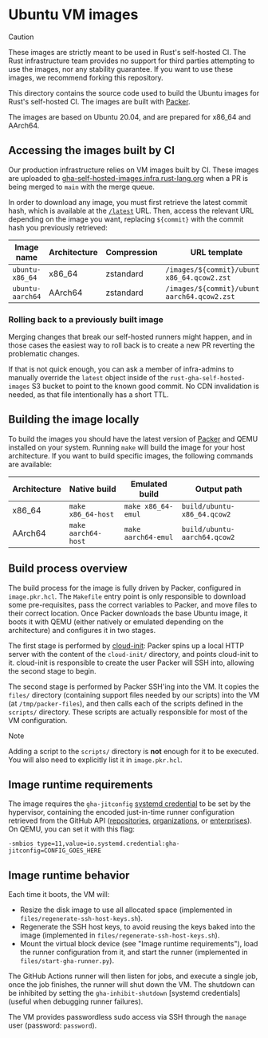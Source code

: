 # Ubuntu VM images

> [!CAUTION]
>
> These images are strictly meant to be used in Rust's self-hosted CI. The Rust
> infrastructure team provides no support for third parties attempting to use
> the images, nor any stability guarantee. If you want to use these images, we
> recommend forking this repository.

This directory contains the source code used to build the Ubuntu images for
Rust's self-hosted CI. The images are built with [Packer].

The images are based on Ubuntu 20.04, and are prepared for x86_64 and AArch64.

## Accessing the images built by CI

Our production infrastructure relies on VM images built by CI. These images are
uploaded to [gha-self-hosted-images.infra.rust-lang.org] when a PR is being
merged to `main` with the merge queue.

In order to download any image, you must first retrieve the latest commit hash,
which is available at the [`/latest`][cdn-latest] URL. Then, access the relevant
URL depending on the image you want, replacing `${commit}` with the commit hash
you previously retrieved:

| Image name       | Architecture | Compression | URL template                                 |
| ---------------- | ------------ | ----------- | -------------------------------------------- |
| `ubuntu-x86_64`  | x86_64       | zstandard   | `/images/${commit}/ubuntu-x86_64.qcow2.zst`  |
| `ubuntu-aarch64` | AArch64      | zstandard   | `/images/${commit}/ubuntu-aarch64.qcow2.zst` |

### Rolling back to a previously built image

Merging changes that break our self-hosted runners might happen, and in those
cases the easiest way to roll back is to create a new PR reverting the
problematic changes.

If that is not quick enough, you can ask a member of infra-admins to manually
override the `latest` object inside of the `rust-gha-self-hosted-images` S3
bucket to point to the known good commit. No CDN invalidation is needed, as that
file intentionally has a short TTL.

## Building the image locally

To build the images you should have the latest version of [Packer] and QEMU
installed on your system. Running `make` will build the image for your host
architecture. If you want to build specific images, the following commands are
available:

| Architecture | Native build        | Emulated build      | Output path                  |
| ------------ | ------------------- | ------------------- | ---------------------------- |
| x86_64       | `make x86_64-host`  | `make x86_64-emul`  | `build/ubuntu-x86_64.qcow2`  |
| AArch64      | `make aarch64-host` | `make aarch64-emul` | `build/ubuntu-aarch64.qcow2` |

## Build process overview

The build process for the image is fully driven by Packer, configured in
`image.pkr.hcl`. The `Makefile` entry point is only responsible to download some
pre-requisites, pass the correct variables to Packer, and move files to their
correct location. Once Packer downloads the base Ubuntu image, it boots it with
QEMU (either natively or emulated depending on the architecture) and configures
it in two stages.

The first stage is performed by [cloud-init]: Packer spins up a local HTTP
server with the content of the `cloud-init/` directory, and points cloud-init to
it. cloud-init is responsible to create the user Packer will SSH into, allowing
the second stage to begin.

The second stage is performed by Packer SSH'ing into the VM. It copies the
`files/` directory (containing support files needed by our scripts) into the VM
(at `/tmp/packer-files`), and then calls each of the scripts defined in the
`scripts/` directory. These scripts are actually responsible for most of the VM
configuration.

> [!NOTE]
>
> Adding a script to the `scripts/` directory is **not** enough for it to be
> executed. You will also need to explicitly list it in `image.pkr.hcl`.

## Image runtime requirements

The image requires the `gha-jitconfig` [systemd credential] to be set by the
hypervisor, containing the encoded just-in-time runner configuration retrieved
from the GitHub API ([repositories][jit-repo], [organizations][jit-org], or
[enterprises][jit-enterprise]). On QEMU, you can set it with this flag:

```
-smbios type=11,value=io.systemd.credential:gha-jitconfig=CONFIG_GOES_HERE
```

## Image runtime behavior

Each time it boots, the VM will:

* Resize the disk image to use all allocated space (implemented in
  `files/regenerate-ssh-host-keys.sh`).
* Regenerate the SSH host keys, to avoid reusing the keys baked into the image
  (implemented in `files/regenerate-ssh-host-keys.sh`).
* Mount the virtual block device (see "Image runtime requirements"), load the
  runner configuration from it, and start the runner (implemented in
  `files/start-gha-runner.py`).

The GitHub Actions runner will then listen for jobs, and execute a single job,
once the job finishes, the runner will shut down the VM. The shutdown can be
inhibited by setting the `gha-inhibit-shutdown` [systemd credentials] (useful
when debugging runner failures).

The VM provides passwordless sudo access via SSH through the `manage` user
(password: `password`).

[Packer]: https://developer.hashicorp.com/packer
[cloud-init]: https://cloud-init.io/
[gha-self-hosted-images.infra.rust-lang.org]: https://gha-self-hosted-images.infra.rust-lang.org
[cdn-latest]: https://gha-self-hosted-images.infra.rust-lang.org/latest
[systemd credential]: https://systemd.io/CREDENTIALS/
[jit-repo]: https://docs.github.com/en/enterprise-cloud@latest/rest/actions/self-hosted-runners?versionId=enterprise-cloud%40latest&apiVersion=2022-11-28#create-configuration-for-a-just-in-time-runner-for-a-repository
[jit-org]: https://docs.github.com/en/enterprise-cloud@latest/rest/actions/self-hosted-runners?versionId=enterprise-cloud%40latest&apiVersion=2022-11-28#create-configuration-for-a-just-in-time-runner-for-an-organization
[jit-enterprise]: https://docs.github.com/en/enterprise-cloud@latest/rest/actions/self-hosted-runners?versionId=enterprise-cloud%40latest&apiVersion=2022-11-28#create-configuration-for-a-just-in-time-runner-for-an-enterprise
